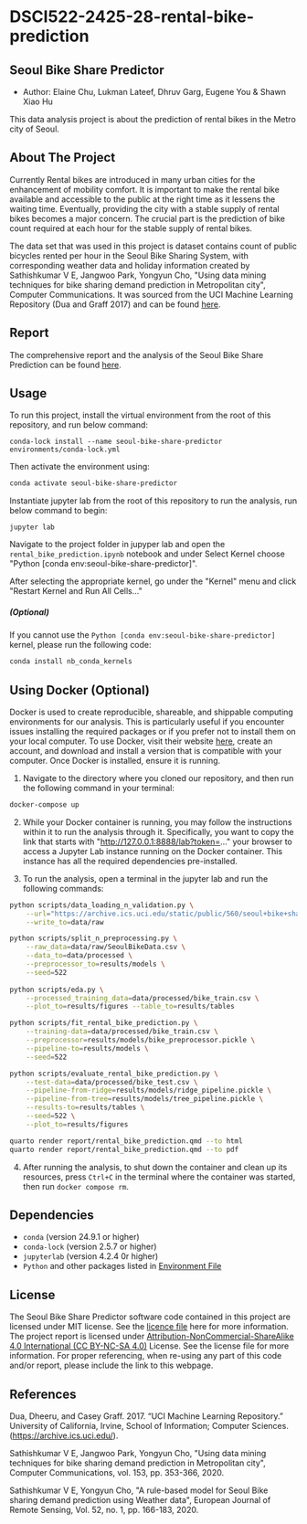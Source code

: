 # DSCI522-2425-28-rental-bike-prediction
## Seoul Bike Share Predictor
- Author: Elaine Chu, Lukman Lateef, Dhruv Garg, Eugene You & Shawn Xiao Hu

This data analysis project is about the prediction of rental bikes in the Metro city of Seoul.

## About The Project

Currently Rental bikes are introduced in many urban cities for the enhancement of mobility comfort. It is important to make the rental bike available and accessible to the public at the right time as it lessens the waiting time. Eventually, providing the city with a stable supply of rental bikes becomes a major concern. The crucial part is the prediction of bike count required at each hour for the stable supply of rental bikes.

The data set that was used in this project is dataset contains count of public bicycles rented per hour in the Seoul Bike Sharing System, with corresponding weather data and holiday information created by Sathishkumar V E, Jangwoo Park, Yongyun Cho, "Using data mining techniques for bike sharing demand prediction in Metropolitan city", Computer Communications. It was sourced from the UCI Machine Learning Repository (Dua and Graff 2017) and can be found [here](https://archive.ics.uci.edu/dataset/560/seoul+bike+sharing+demand).

## Report

The comprehensive report and the analysis of the Seoul Bike Share Prediction can be found [here](https://ubc-mds.github.io/DSCI522-2425-28-rental-bike-prediction/index.html).


## Usage

To run this project, install the virtual environment from the root of this repository, and run below command:

```
conda-lock install --name seoul-bike-share-predictor environments/conda-lock.yml
```

Then activate the environment using:

```bash
conda activate seoul-bike-share-predictor
```

Instantiate jupyter lab from the root of this repository to run the analysis, run below command to begin:

```
jupyter lab
```

Navigate to the project folder in jupyper lab and open the `rental_bike_prediction.ipynb` notebook and under Select Kernel choose "Python [conda env:seoul-bike-share-predictor]".

After selecting the appropriate kernel, go under the "Kernel" menu and click "Restart Kernel and Run All Cells..."

##### (Optional)
 If you cannot use the `Python [conda env:seoul-bike-share-predictor]` kernel, please run the following code:

```bash
conda install nb_conda_kernels
```

## Using Docker (Optional)
Docker is used to create reproducible, shareable, and shippable computing environments for our analysis. This is particularly useful if you encounter issues installing the required packages or if you prefer not to install them on your local computer.
To use Docker, visit their website [here](https://www.docker.com/), create an account, and download and install a version that is compatible with your computer. 
Once Docker is installed, ensure it is running. 
1) Navigate to the directory where you cloned our repository, and then run the following command in your terminal:
```bash
docker-compose up
```

2) While your Docker container is running, you may follow the instructions within it to run the analysis through it. Specifically, you want to copy the link that starts with "http://127.0.0.1:8888/lab?token=..." your browser to access a Jupyter Lab instance running on the Docker container. This instance has all the required dependencies pre-installed.

3) To run the analysis, open a terminal in the jupyter lab and run the following commands:

```bash
python scripts/data_loading_n_validation.py \
    --url="https://archive.ics.uci.edu/static/public/560/seoul+bike+sharing+demand.zip" \
    --write_to=data/raw

python scripts/split_n_preprocessing.py \
    --raw_data=data/raw/SeoulBikeData.csv \
    --data_to=data/processed \
    --preprocessor_to=results/models \
    --seed=522
	
python scripts/eda.py \
    --processed_training_data=data/processed/bike_train.csv \
    --plot_to=results/figures --table_to=results/tables

python scripts/fit_rental_bike_prediction.py \
    --training-data=data/processed/bike_train.csv \
    --preprocessor=results/models/bike_preprocessor.pickle \
    --pipeline-to=results/models \
    --seed=522

python scripts/evaluate_rental_bike_prediction.py \
    --test-data=data/processed/bike_test.csv \
    --pipeline-from-ridge=results/models/ridge_pipeline.pickle \
    --pipeline-from-tree=results/models/tree_pipeline.pickle \
    --results-to=results/tables \
    --seed=522 \
    --plot_to=results/figures

quarto render report/rental_bike_prediction.qmd --to html
quarto render report/rental_bike_prediction.qmd --to pdf
```
4) After running the analysis, to shut down the container and clean up its resources, press `Ctrl+C` in the terminal where the container was started, then run `docker compose rm`.

## Dependencies

- `conda` (version 24.9.1 or higher)
- `conda-lock` (version 2.5.7 or higher)
- `jupyterlab` (version 4.2.4 0r higher)
- `Python` and other packages listed in [Environment File](environment.yml)


## License

The Seoul Bike Share Predictor software code contained in this project are licensed under MIT license. See the [licence file](https://github.com/UBC-MDS/DSCI522-2425-28-rental-bike-prediction/blob/main/LICENSE) here for more information. The project report is licensed under [Attribution-NonCommercial-ShareAlike 4.0 International (CC BY-NC-SA 4.0)](https://creativecommons.org/licenses/by-nc-sa/4.0/) License. See the license file for more information. For proper referencing, when re-using any part of this code and/or report, please include the link to this webpage.


## References

Dua, Dheeru, and Casey Graff. 2017. “UCI Machine Learning Repository.” University of California, Irvine, School of Information; Computer Sciences. (https://archive.ics.uci.edu/).

Sathishkumar V E, Jangwoo Park, Yongyun Cho, "Using data mining techniques for bike sharing demand prediction in Metropolitan city", Computer Communications, vol. 153, pp. 353-366, 2020. 

Sathishkumar V E, Yongyun Cho, "A rule-based model for Seoul Bike sharing demand prediction using Weather data", European Journal of Remote Sensing, Vol. 52, no. 1, pp. 166-183, 2020.
